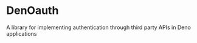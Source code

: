 
# DenOauth
A library for implementing authentication through third party APIs in Deno applications 

